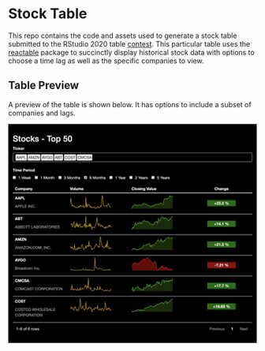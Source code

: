 # Stock Table

This repo contains the code and assets used to generate a stock table submitted to the RStudio 2020 table [contest](https://blog.rstudio.com/2020/09/15/announcing-the-2020-rstudio-table-contest/). This particular table uses the [reactable](https://glin.github.io/reactable/) package to succinctly display historical stock data with options to choose a time lag as well as the specific companies to view.

## Table Preview

A preview of the table is shown below. It has options to include a subset of companies and lags.
<br>

![](example.png)
